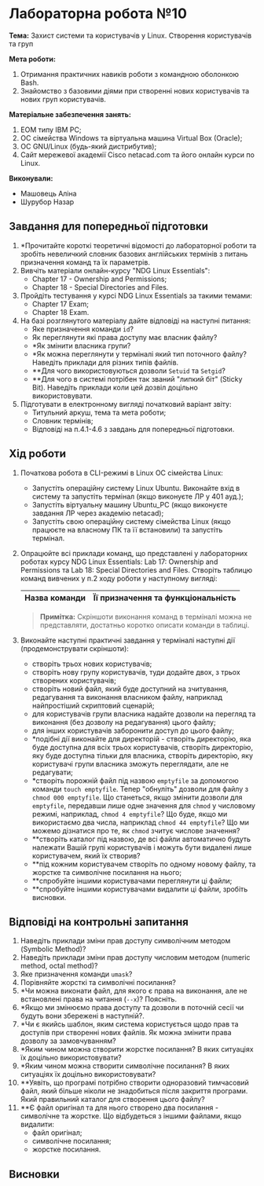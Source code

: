 # Лабораторна робота №10

**Тема:** Захист системи та користувачів у Linux. Створення користувачів та груп

**Мета роботи:**

1. Отримання практичних навиків роботи з командною оболонкою Bash.
2. Знайомство з базовими діями при створенні нових користувачів та нових груп користувачів.

**Матеріальне забезпечення занять:**

1. ЕОМ типу IBM PC;
2. ОС сімейства Windows та віртуальна машина Virtual Box (Oracle);
3. ОС GNU/Linux (будь-який дистрибутив);
4. Сайт мережевої академії Cisco netacad.com та його онлайн курси по Linux.

**Виконували:**

- Машовець Аліна
- Шурубор Назар

## Завдання для попередньої підготовки

1. \*Прочитайте короткі теоретичні відомості до лабораторної роботи та зробіть невеличкий словник базових англійських термінів з питань призначення команд та їх параметрів.
2. Вивчіть матеріали онлайн-курсу "NDG Linux Essentials":
    - Chapter 17 - Ownership and Permissions;
    - Chapter 18 - Special Directories and Files.
3. Пройдіть тестування у курсі NDG Linux Essentials за такими темами:
    - Chapter 17 Exam;
    - Chapter 18 Exam.
4. На базі розглянутого матеріалу дайте відповіді на наступні питання:
    - Яке призначення команди `id`?
    - Як переглянути які права доступу має власник файлу?
    - \*Як змінити власника групи?
    - \*Як можна переглянути у терміналі який тип поточного файлу? Наведіть приклади для різних типів файлів.
    - \*\*Для чого використовуються дозволи `Setuid` та `Setgid`?
    - \*\*Для чого в системі потрібен так званий "липкий біт" (Sticky Bit). Наведіть приклади коли цей дозвіл доцільно використовувати.
5. Підготувати в електронному вигляді початковий варіант звіту:
    - Титульний аркуш, тема та мета роботи;
    - Словник термінів;
    - Відповіді на п.4.1-4.6 з завдань для попередньої підготовки.

## Хід роботи

1. Початкова робота в CLI-режимі в Linux ОС сімейства Linux:
    - Запустіть операційну систему Linux Ubuntu. Виконайте вхід в систему та запустіть термінал (якщо виконуєте ЛР у 401 ауд.);
    - Запустіть віртуальну машину Ubuntu_PC (якщо виконуєте завдання ЛР через академію netacad);
    - Запустіть свою операційну систему сімейства Linux (якщо працюєте на власному ПК та її встановили) та запустіть термінал.

2. Опрацюйте всі приклади команд, що представлені у лабораторних роботах курсу NDG Linux Essentials: Lab 17: Ownership and Permissions та Lab 18: Special Directories and Files. Створіть таблицю команд вивчених у п.2 ходу роботи у наступному вигляді:

    | Назва команди | Її призначення та функціональність |
    | ------------- | ---------------------------------- |

    > **Примітка:** Скріншоти виконання команд в терміналі можна не представляти, достатньо коротко описати команди в таблиці.

3. Виконайте наступні практичні завдання у терміналі наступні дії (продемонструвати скріншоти):
    - створіть трьох нових користувачів;
    - створіть нову групу користувачів, туди додайте двох, з трьох створених користувачів;
    - створіть новий файл, який буде доступний на зчитування, редагування та виконання власником файлу, наприклад найпростіший скриптовий сценарій;
    - для користувачів групи власника надайте дозволи на перегляд та виконання (без дозволу на редагування) цього файлу;
    - для інших користувачів заборонити доступ до цього файлу;
    - \*подібні дії виконайте для директорій - створіть директорію, яка буде доступна для всіх трьох користувачів, створіть директорію, яку буде доступна тільки для власника, створіть директорію, яку користувачі групи власника зможуть переглядати, але не редагувати;
    - \*створіть порожній файл під назвою `emptyfile` за допомогою команди `touch emptyfile`. Тепер "обнуліть" дозволи для файлу з `chmod 000 emptyfile`. Що станеться, якщо змінити дозволи для `emptyfile`, передавши лише одне значення для `chmod` у числовому режимі, наприклад, `chmod 4 emptyfile`? Що буде, якщо ми використаємо два числа, наприклад `chmod 44 emptyfile`? Що ми можемо дізнатися про те, як `chmod` зчитує числове значення?
    - \*\*створіть каталог під назвою, де всі файли автоматично будуть належати Вашій групі користувачів і можуть бути видалені лише користувачем, який їх створив?
    - \*\*під кожним користувачем створіть по одному новому файлу, та жорстке та символічне посилання на нього;
    - \*\*спробуйте іншими користувачами переглянути ці файли;
    - \*\*спробуйте іншими користувачами видалити ці файли, зробіть висновки.

## Відповіді на контрольні запитання

1. Наведіть приклади зміни прав доступу символічним методом (Symbolic Method)?
2. Наведіть приклади зміни прав доступу числовим методом (numeric method, octal method)?
3. Яке призначення команди `umask`?
4. Порівняйте жорсткі та символічні посилання?
5. \*Чи можна виконати файл, для якого є права на виконання, але не встановлені права на читання (`--x`)? Поясніть.
6. \*Якщо ми змінюємо права доступу та дозволи в поточній сесії чи будуть вони збережені в наступній?.
7. \*Чи є якийсь шаблон, яким система користується щодо прав та доступів при створенні нових файлів. Як можна змінити права дозволу за замовчуванням?
8. \*Яким чином можна створити жорстке посилання? В яких ситуаціях їх доцільно використовувати?
9. \*Яким чином можна створити символічне посилання? В яких ситуаціях їх доцільно використовувати?
10. \*\*Уявіть, що програмі потрібно створити одноразовий тимчасовий файл, який більше ніколи не знадобиться після закриття програми. Який правильний каталог для створення цього файлу?
11. \*\*Є файл оригінал та для нього створено два посилання - символічне та жорстке. Що відбудеться з іншими файлами, якщо видалити:
    - файл оригінал;
    - символічне посилання;
    - жорстке посилання.

## Висновки
